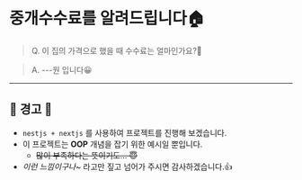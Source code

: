 # 중개수수료를 알려드립니다🏠

> Q. 이 집의 가격으로 했을 때 수수료는 얼마인가요?🙂

> A. ---원 입니다😀

---

## 🚨 경고 🚨

- `nestjs + nextjs` 를 사용하여 프로젝트를 진행해 보겠습니다.
- 이 프로젝트는 **OOP** 개념을 잡기 위한 예시일 뿐입니다.
  - ~~많이 부족하다는 뜻이기도... 😇~~
- _이런 느낌이구나~_ 라고만 짚고 넘어가 주시면 감사하겠습니다.👍
